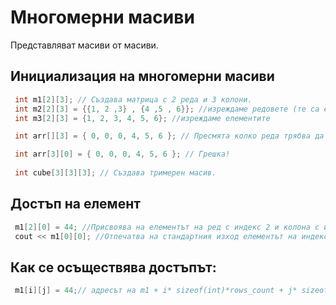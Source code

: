 

# Многомерни масиви

Представляват масиви от масиви.



## Инициализация на многомерни масиви

   ```c++
    int m1[2][3]; // Създава матрица с 2 реда и 3 колони.
    int m2[2][3] = {{1, 2 ,3} , {4 ,5 , 6}}; //изреждаме редовете (те са елементите на масива)
    int m3[2][3] = {1, 2, 3, 4, 5, 6}; //изреждаме елементите
  
    int arr[][3] = { 0, 0, 0, 4, 5, 6 }; // Пресмята колко реда трябва да е.
   
    int arr[3][0] = { 0, 0, 0, 4, 5, 6 }; // Грешка!
    
    int cube[3][3][3]; // Създава тримерен масив.
```

## Достъп на елемент
	
   ```c++
    m1[2][0] = 44; //Присвоява на елементът на ред с индекс 2 и колона с индекс 0 
    cout << m1[0][0]; //Отпечатва на стандартния изход елементът на индекси 0 0
```
	
## Как се осъществява достъпът:
	
   ```c++
    m1[i][j] = 44;// адресът на m1 + i* sizeof(int)*rows_count + j* sizeof(int) 
```
